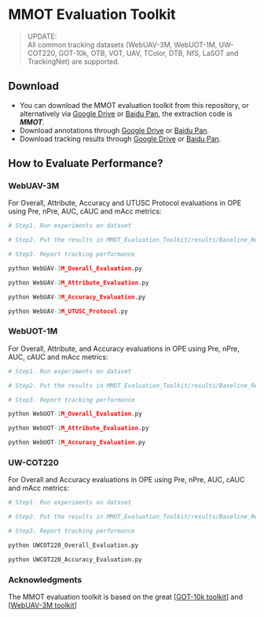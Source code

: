 # MMOT Evaluation Toolkit

> UPDATE:<br>
> All common tracking datasets (WebUAV-3M, WebUOT-1M, UW-COT220, GOT-10k, OTB, VOT, UAV, TColor, DTB, NfS, LaSOT and TrackingNet) are supported.<br>



## Download
- You can download the MMOT evaluation toolkit from this repository, or alternatively via [Google Drive](https://drive.google.com/drive/folders/1eKPUZV5vaKwcF0gZFIkOITpEznTd7zv5?usp=sharing) or [Baidu Pan](https://pan.baidu.com/s/1JygwsLTh1HbUGCdLb4LoBQ?pwd=MMOT), the extraction code is ***MMOT***.
- Download annotations through [Google Drive](https://drive.google.com/drive/folders/1eKPUZV5vaKwcF0gZFIkOITpEznTd7zv5?usp=sharing) or [Baidu Pan](https://pan.baidu.com/s/1-89I98ngKmRVVZjxqxH6vg?pwd=idmc).
- Download tracking results through [Google Drive](https://drive.google.com/drive/folders/1eKPUZV5vaKwcF0gZFIkOITpEznTd7zv5?usp=sharing) or [Baidu Pan](https://pan.baidu.com/s/1T-VUhdW4u9Lxin78_Vo-ig?pwd=f7ia).


## How to Evaluate Performance?

### WebUAV-3M
For Overall, Attribute, Accuracy and UTUSC Protocol evaluations in OPE using Pre, nPre, AUC, cAUC and mAcc metrics:

```Python
# Step1. Run experiments on dataset

# Step2. Put the results in MMOT_Evaluation_Toolkit/results/Baseline_Results/WebUAV-3M-Test

# Step3. Report tracking performance

python WebUAV-3M_Overall_Evaluation.py

python WebUAV-3M_Attribute_Evaluation.py

python WebUAV-3M_Accuracy_Evaluation.py

python WebUAV-3M_UTUSC_Protocol.py
```

### WebUOT-1M
For Overall, Attribute, and Accuracy evaluations in OPE using Pre, nPre, AUC, cAUC and mAcc metrics:

```Python
# Step1. Run experiments on dataset

# Step2. Put the results in MMOT_Evaluation_Toolkit/results/Baseline_Results/WebUOT-1M-Test

# Step3. Report tracking performance

python WebUOT-1M_Overall_Evaluation.py

python WebUOT-1M_Attribute_Evaluation.py

python WebUOT-1M_Accuracy_Evaluation.py
```

### UW-COT220
For Overall and Accuracy evaluations in OPE using Pre, nPre, AUC, cAUC and mAcc metrics:

```Python
# Step1. Run experiments on dataset

# Step2. Put the results in MMOT_Evaluation_Toolkit/results/Baseline_Results/UW-COT220

# Step3. Report tracking performance

python UWCOT220_Overall_Evaluation.py

python UWCOT220_Accuracy_Evaluation.py
```


### Acknowledgments
The MMOT evaluation toolkit is based on the great [[GOT-10k toolkit](https://github.com/got-10k/toolkit)] and [[WebUAV-3M toolkit](https://github.com/983632847/WebUAV-3M)]
